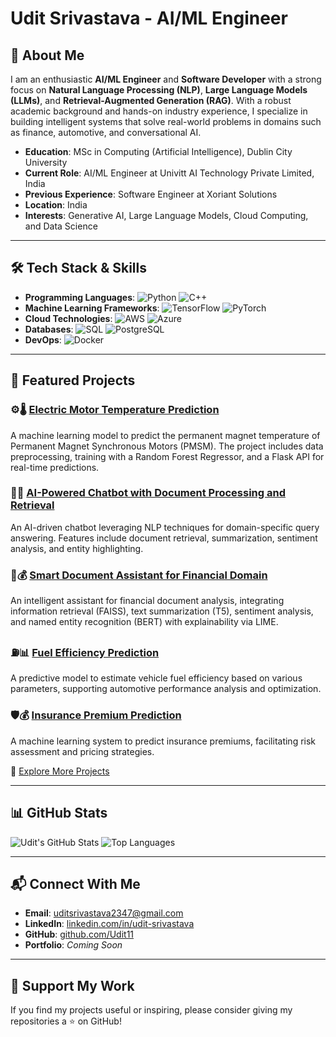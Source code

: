# Udit Srivastava - AI/ML Engineer

## 👋 About Me
I am an enthusiastic **AI/ML Engineer** and **Software Developer** with a strong focus on **Natural Language Processing (NLP)**, **Large Language Models (LLMs)**, and **Retrieval-Augmented Generation (RAG)**. With a robust academic background and hands-on industry experience, I specialize in building intelligent systems that solve real-world problems in domains such as finance, automotive, and conversational AI.

- **Education**: MSc in Computing (Artificial Intelligence), Dublin City University
- **Current Role**: AI/ML Engineer at Univitt AI Technology Private Limited, India
- **Previous Experience**: Software Engineer at Xoriant Solutions
- **Location**: India
- **Interests**: Generative AI, Large Language Models, Cloud Computing, and Data Science

---

## 🛠️ Tech Stack & Skills

- **Programming Languages**:
  ![Python](https://img.shields.io/badge/Python-3776AB?style=for-the-badge&logo=python&logoColor=white)
  ![C++](https://img.shields.io/badge/C%2B%2B-00599C?style=for-the-badge&logo=c%2B%2B&logoColor=white)
- **Machine Learning Frameworks**:
  ![TensorFlow](https://img.shields.io/badge/TensorFlow-FF6F00?style=for-the-badge&logo=tensorflow&logoColor=white)
  ![PyTorch](https://img.shields.io/badge/PyTorch-EE4C2C?style=for-the-badge&logo=pytorch&logoColor=white)
- **Cloud Technologies**:
  ![AWS](https://img.shields.io/badge/AWS-232F3E?style=for-the-badge&logo=amazonaws&logoColor=white)
  ![Azure](https://img.shields.io/badge/Azure-0078D4?style=for-the-badge&logo=microsoftazure&logoColor=white)
- **Databases**:
  ![SQL](https://img.shields.io/badge/SQL-4EA94B?style=for-the-badge&logo=sql&logoColor=white)
  ![PostgreSQL](https://img.shields.io/badge/PostgreSQL-336791?style=for-the-badge&logo=postgresql&logoColor=white)
- **DevOps**:
  ![Docker](https://img.shields.io/badge/Docker-2496ED?style=for-the-badge&logo=docker&logoColor=white)

---

## 📌 Featured Projects

### ⚙️🌡️ [Electric Motor Temperature Prediction](https://github.com/Udit11/2025-Electric-Cars-Project)
A machine learning model to predict the permanent magnet temperature of Permanent Magnet Synchronous Motors (PMSM). The project includes data preprocessing, training with a Random Forest Regressor, and a Flask API for real-time predictions.

### 🤖📄 [AI-Powered Chatbot with Document Processing and Retrieval](https://github.com/Udit11/2025-AI-Powered-Chatbot-with-Document-Processing-and-Retrieval)
An AI-driven chatbot leveraging NLP techniques for domain-specific query answering. Features include document retrieval, summarization, sentiment analysis, and entity highlighting.

### 🤖💰 [Smart Document Assistant for Financial Domain](https://github.com/Udit11/2025-Smart-Document-Assistant-for-Financial-Domain)
An intelligent assistant for financial document analysis, integrating information retrieval (FAISS), text summarization (T5), sentiment analysis, and named entity recognition (BERT) with explainability via LIME.

### ⛽📊 [Fuel Efficiency Prediction](https://github.com/Udit11/2025-Fuel-Efficiency-Prediction)
A predictive model to estimate vehicle fuel efficiency based on various parameters, supporting automotive performance analysis and optimization.

### 🛡️💰 [Insurance Premium Prediction](https://github.com/Udit11/2025-Insurance-Premium)
A machine learning system to predict insurance premiums, facilitating risk assessment and pricing strategies.

🔗 [Explore More Projects](https://github.com/Udit11?tab=repositories)

---

## 📊 GitHub Stats

![Udit's GitHub Stats](https://github-readme-stats.vercel.app/api?username=Udit11&show_icons=true&theme=radical)
![Top Languages](https://github-readme-stats.vercel.app/api/top-langs/?username=Udit11&layout=compact&theme=radical)

---

## 📬 Connect With Me

- **Email**: [uditsrivastava2347@gmail.com](mailto:uditsrivastava2347@gmail.com)
- **LinkedIn**: [linkedin.com/in/udit-srivastava](https://linkedin.com/in/udit-srivastava)
- **GitHub**: [github.com/Udit11](https://github.com/Udit11)
- **Portfolio**: *Coming Soon*

---

## 🌟 Support My Work
If you find my projects useful or inspiring, please consider giving my repositories a ⭐️ on GitHub!
